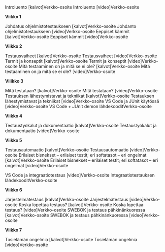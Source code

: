 Introluento [kalvot]Verkko-osoite
Introluento [video]Verkko-osoite

**Viikko 1**

Johdatus ohjelmistotestaukseen [kalvot]Verkko-osoite
Johdanto ohjelmistotestaukseen [video]Verkko-osoite
Eeppiset kämmit [kalvot]Verkko-osoite
Eeppiset kämmit [video]Verkko-osoite


**Viikko 2**

Testausvaiheet [kalvot]Verkko-osoite
Testausvaiheet [video]Verkko-osoite
Termit ja konseptit [kalvot]Verkko-osoite
Termit ja konseptit [video]Verkko-osoite
Mitä testaaminen on ja mitä se ei ole? [kalvot]Verkko-osoite
Mitä testaaminen on ja mitä se ei ole? [video]Verkko-osoite


**Viiikko 3**

Mitä testataan? [kalvot]Verkko-osoite
Mitä testataan? [video]Verkko-osoite
Testauksen lähestymistavat ja tekniikat [kalvot]Verkko-osoite
Testauksen lähestymistavat ja tekniikat [video]Verkko-osoite
VS Code ja JUnit käytössä [video]Verkko-osoite
VS Code + JUnit demon lähdekooditVerkko-osoite


**Viikko 4**

Testaustyökalut ja dokumentaatio [kalvot]Verkko-osoite
Testaustyökalut ja dokumentaatio [video]Verkko-osoite


**Viikko 5**

Testausautomaatio [kalvot]Verkko-osoite
Testausautomaatio [video]Verkko-osoite
Erilaiset bisnekset – erilaiset testit; eri softatasot – eri ongelmat [kalvot]Verkko-osoite
Erilaiset bisnekset – erilaiset testit; eri softatasot – eri ongelmat [video]Verkko-osoite

VS Code ja integraatiotestaus [video]Verkko-osoite
Integraatiotestauksen lähdekooditVerkko-osoite


**Viikko 6**

Järjestelmätestaus [kalvot]Verkko-osoite
Järjestelmätestaus [video]Verkko-osoite
Koska lopettaa testaus? [kalvot]Verkko-osoite
Koska lopettaa testaus? [video]Verkko-osoite
SWEBOK ja testaus pähkinänkuoressa [kalvot]Verkko-osoite
SWEBOK ja testaus pähkinänkuoressa [video]Verkko-osoite


**Viikko 7**

Tosielämän ongelmia [kalvot]Verkko-osoite
Tosielämän ongelmia [video]Verkko-osoite
